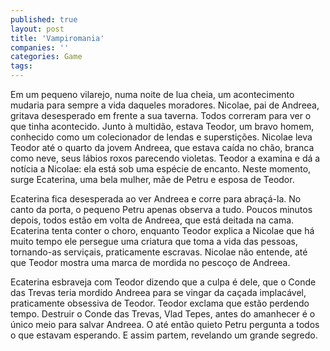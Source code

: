 ```yaml
---
published: true
layout: post
title: 'Vampiromania'
companies: ''
categories: Game
tags: 
---
```

Em um pequeno vilarejo, numa noite de lua cheia, um acontecimento mudaria para sempre a vida daqueles moradores. Nicolae, pai de Andreea, gritava desesperado em frente a sua taverna. Todos correram para ver o que tinha acontecido. Junto &agrave; multid&atilde;o, estava Teodor, um bravo homem, conhecido como um colecionador de lendas e supersti&ccedil;&otilde;es. Nicolae leva Teodor at&eacute; o quarto da jovem Andreea, que estava ca&iacute;da no ch&atilde;o, branca como neve, seus l&aacute;bios roxos parecendo violetas. Teodor a examina e d&aacute; a not&iacute;cia a Nicolae: ela est&aacute; sob uma esp&eacute;cie de encanto. Neste momento, surge Ecaterina, uma bela mulher, m&atilde;e de Petru e esposa de Teodor.







Ecaterina fica desesperada ao ver Andreea e corre para abra&ccedil;&aacute;-la. No canto da porta, o pequeno Petru apenas observa a tudo. Poucos minutos depois, todos est&atilde;o em volta de Andreea, que est&aacute; deitada na cama. Ecaterina tenta conter o choro, enquanto Teodor explica a Nicolae que h&aacute; muito tempo ele persegue uma criatura que toma a vida das pessoas, tornando-as servi&ccedil;ais, praticamente escravas. Nicolae n&atilde;o entende, at&eacute; que Teodor mostra uma marca de mordida no pesco&ccedil;o de Andreea.








Ecaterina esbraveja com Teodor dizendo que a culpa &eacute; dele, que o Conde das Trevas teria mordido Andreea para se vingar da ca&ccedil;ada implac&aacute;vel, praticamente obsessiva de Teodor. Teodor exclama que est&atilde;o perdendo tempo. Destruir o Conde das Trevas, Vlad Tepes, antes do amanhecer &eacute; o &uacute;nico meio para salvar Andreea. O at&eacute; ent&atilde;o quieto Petru pergunta a todos o que estavam esperando. E assim partem, revelando um grande segredo.





